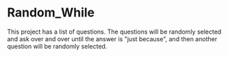 # Random_While
This project has a list of questions. The questions will be randomly selected and ask over and over until the answer is "just because", and then another question will be randomly selected.
